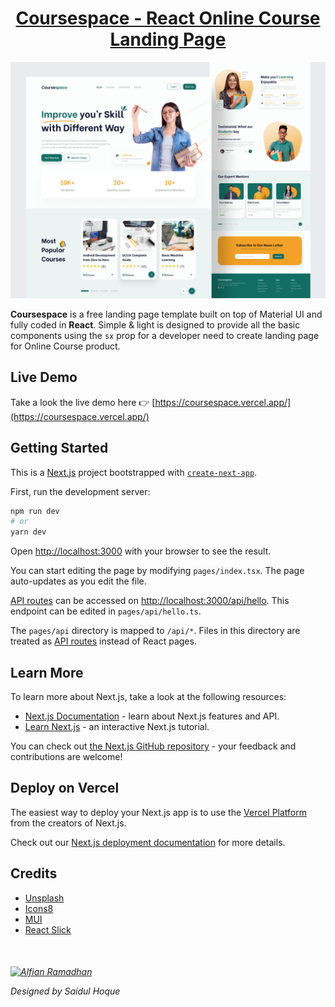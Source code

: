 <h1 align="center">
  <a href="https://github.com/hiriski/coursespace-landing-page">
  Coursespace - React Online Course Landing Page
  </a>
  <br />
</h1>

![screenshot](public/images/image_processing20220419-31825-1yzr3x9.png)

**Coursespace** is a free landing page template built on top of Material UI and fully coded in **React**.
Simple & light is designed to provide all the basic components using the `sx` prop for a developer need to create landing page for Online Course product.

## Live Demo

Take a look the live demo here 👉 [https://coursespace.vercel.app/](https://coursespace.vercel.app/)

## Getting Started

This is a [Next.js](https://nextjs.org/) project bootstrapped with [`create-next-app`](https://github.com/vercel/next.js/tree/canary/packages/create-next-app).

First, run the development server:

```bash
npm run dev
# or
yarn dev
```

Open [http://localhost:3000](http://localhost:3000) with your browser to see the result.

You can start editing the page by modifying `pages/index.tsx`. The page auto-updates as you edit the file.

[API routes](https://nextjs.org/docs/api-routes/introduction) can be accessed on [http://localhost:3000/api/hello](http://localhost:3000/api/hello). This endpoint can be edited in `pages/api/hello.ts`.

The `pages/api` directory is mapped to `/api/*`. Files in this directory are treated as [API routes](https://nextjs.org/docs/api-routes/introduction) instead of React pages.

## Learn More

To learn more about Next.js, take a look at the following resources:

- [Next.js Documentation](https://nextjs.org/docs) - learn about Next.js features and API.
- [Learn Next.js](https://nextjs.org/learn) - an interactive Next.js tutorial.

You can check out [the Next.js GitHub repository](https://github.com/vercel/next.js/) - your feedback and contributions are welcome!

## Deploy on Vercel

The easiest way to deploy your Next.js app is to use the [Vercel Platform](https://vercel.com/new?utm_medium=default-template&filter=next.js&utm_source=create-next-app&utm_campaign=create-next-app-readme) from the creators of Next.js.

Check out our [Next.js deployment documentation](https://nextjs.org/docs/deployment) for more details.

## Credits

- [Unsplash](https://unsplash.com/)
- [Icons8](https://icons8.com/)
- [MUI](https://mui.com/)
- [React Slick](https://github.com/akiran/react-slick)

<h6>
  <br />
  <p>
   <a href="https://dribbble.com/naiflaramadhan"><img src="https://cdn.dribbble.com/users/5147050/avatars/normal/cd7b217b7d0cde417ef7d64ac123363d.png" alt="Alfian Ramadhan" width="52" height="52"></a>
  </p>
  <p>
  Designed by Saidul Hoque
  <p> 
</h6>
